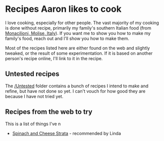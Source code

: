 # Recipes Aaron likes to cook

I love cooking, especially for other people. The vast majority of my cooking is done without recipe, primarily my family's southern Italian food (from [Monacilioni, Molise, Italy](https://en.wikipedia.org/wiki/Monacilioni)). If you want me to show you how to make my family's food, reach out and I'll show you how to make them. 

Most of the recipes listed here are either found on the web and slightly tweaked, or the result of some experimentation. If it is based on another person's recipe online, I'll link to it in the recipe.

## Untested recipes

The [/Untested](./Untested) folder contains a bunch of recipes I intend to make and refine, but have not done so yet. I can't vouch for how good they are because I have not tried yet. 

## Recipes from the web to try

This is a list of things I've n

- [Spinach and Cheese Strata](https://smittenkitchen.com/2009/12/spinach-and-cheese-strata/) - recommended by Linda
